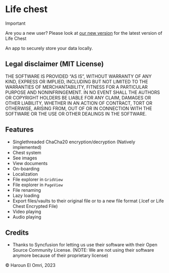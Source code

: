 # Life chest

> [!IMPORTANT]
> Are you a new user? Please look at [our new version](https://github.com/theskyblockman/life-chest-compose) for the latest version of Life Chest

An app to securely store your data locally.

## Legal disclaimer (MIT License)
THE SOFTWARE IS PROVIDED “AS IS”, WITHOUT WARRANTY OF ANY KIND, EXPRESS OR IMPLIED, INCLUDING BUT NOT LIMITED TO THE WARRANTIES OF MERCHANTABILITY, FITNESS FOR A PARTICULAR PURPOSE AND NONINFRINGEMENT. IN NO EVENT SHALL THE AUTHORS OR COPYRIGHT HOLDERS BE LIABLE FOR ANY CLAIM, DAMAGES OR OTHER LIABILITY, WHETHER IN AN ACTION OF CONTRACT, TORT OR OTHERWISE, ARISING FROM, OUT OF OR IN CONNECTION WITH THE SOFTWARE OR THE USE OR OTHER DEALINGS IN THE SOFTWARE.

## Features

- Singlethreaded ChaCha20 encryption/decryption (Natively implemented)
- Chest system
- See images
- View documents
- On-boarding
- Localization
- File explorer in ``GridView``
- File explorer in ``PageView``
- File renaming
- Lazy loading
- Export files/vaults to their original file or to a new file format (.lcef or Life Chest Encrypted
  File)
- Video playing
- Audio playing
  
## Credits
- Thanks to Syncfusion for letting us use their software with their Open Source Community License. (NOTE: We are not using their software anymore because of their proprietary license)

:copyright: Haroun El Omri, 2023

